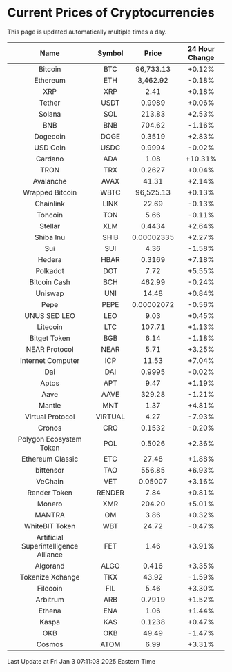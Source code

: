 # Current Prices of Cryptocurrencies
This page is updated automatically multiple times a day.

| Name | Symbol | Price | 24 Hour Change |
| :---: |:---:| :---: | :---: |
| Bitcoin | BTC | 96,733.13 | +0.12% |
| Ethereum | ETH | 3,462.92 | -0.18% |
| XRP | XRP | 2.41 | +0.18% |
| Tether | USDT | 0.9989 | +0.06% |
| Solana | SOL | 213.83 | +2.53% |
| BNB | BNB | 704.62 | -1.16% |
| Dogecoin | DOGE | 0.3519 | +2.83% |
| USD Coin | USDC | 0.9994 | -0.02% |
| Cardano | ADA | 1.08 | +10.31% |
| TRON | TRX | 0.2627 | +0.04% |
| Avalanche | AVAX | 41.31 | +2.14% |
| Wrapped Bitcoin | WBTC | 96,525.13 | +0.13% |
| Chainlink | LINK | 22.69 | -0.13% |
| Toncoin | TON | 5.66 | -0.11% |
| Stellar | XLM | 0.4434 | +2.64% |
| Shiba Inu | SHIB | 0.00002335 | +2.27% |
| Sui | SUI | 4.36 | -1.58% |
| Hedera | HBAR | 0.3169 | +7.18% |
| Polkadot | DOT | 7.72 | +5.55% |
| Bitcoin Cash | BCH | 462.99 | -0.24% |
| Uniswap | UNI | 14.48 | +0.84% |
| Pepe | PEPE | 0.00002072 | -0.56% |
| UNUS SED LEO | LEO | 9.03 | +0.45% |
| Litecoin | LTC | 107.71 | +1.13% |
| Bitget Token | BGB | 6.14 | -1.18% |
| NEAR Protocol | NEAR | 5.71 | +3.25% |
| Internet Computer | ICP | 11.53 | +7.04% |
| Dai | DAI | 0.9995 | -0.02% |
| Aptos | APT | 9.47 | +1.19% |
| Aave | AAVE | 329.28 | -1.21% |
| Mantle | MNT | 1.37 | +4.81% |
| Virtual Protocol | VIRTUAL | 4.27 | -7.93% |
| Cronos | CRO | 0.1532 | -0.20% |
| Polygon Ecosystem Token | POL | 0.5026 | +2.36% |
| Ethereum Classic | ETC | 27.48 | +1.88% |
| bittensor | TAO | 556.85 | +6.93% |
| VeChain | VET | 0.05007 | +3.16% |
| Render Token | RENDER | 7.84 | +0.81% |
| Monero | XMR | 204.20 | +5.01% |
| MANTRA | OM | 3.86 | +0.32% |
| WhiteBIT Token | WBT | 24.72 | -0.47% |
| Artificial Superintelligence Alliance | FET | 1.46 | +3.91% |
| Algorand | ALGO | 0.416 | +3.35% |
| Tokenize Xchange | TKX | 43.92 | -1.59% |
| Filecoin | FIL | 5.46 | +3.30% |
| Arbitrum | ARB | 0.7919 | +1.52% |
| Ethena | ENA | 1.06 | +1.44% |
| Kaspa | KAS | 0.1238 | +0.47% |
| OKB | OKB | 49.49 | -1.47% |
| Cosmos | ATOM | 6.99 | +3.31% |

Last Update at Fri Jan  3 07:11:08 2025 Eastern Time